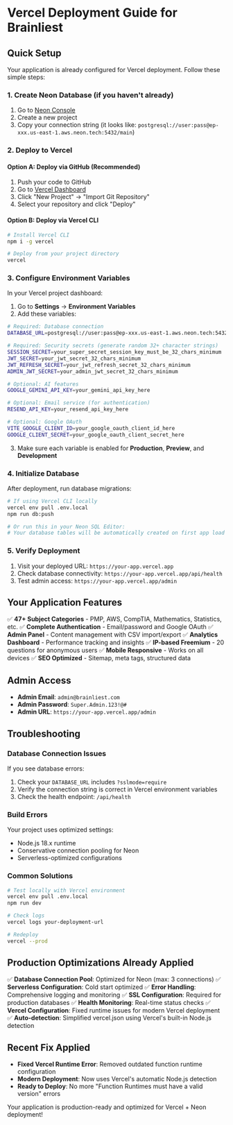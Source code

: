 # Vercel Deployment Guide for Brainliest

## Quick Setup

Your application is already configured for Vercel deployment. Follow these simple steps:

### 1. Create Neon Database (if you haven't already)

1. Go to [Neon Console](https://console.neon.tech/)
2. Create a new project
3. Copy your connection string (it looks like: `postgresql://user:pass@ep-xxx.us-east-1.aws.neon.tech:5432/main`)

### 2. Deploy to Vercel

#### Option A: Deploy via GitHub (Recommended)
1. Push your code to GitHub
2. Go to [Vercel Dashboard](https://vercel.com/dashboard)
3. Click "New Project" → "Import Git Repository"
4. Select your repository and click "Deploy"

#### Option B: Deploy via Vercel CLI
```bash
# Install Vercel CLI
npm i -g vercel

# Deploy from your project directory
vercel
```

### 3. Configure Environment Variables

In your Vercel project dashboard:

1. Go to **Settings** → **Environment Variables**
2. Add these variables:

```bash
# Required: Database connection
DATABASE_URL=postgresql://user:pass@ep-xxx.us-east-1.aws.neon.tech:5432/main?sslmode=require

# Required: Security secrets (generate random 32+ character strings)
SESSION_SECRET=your_super_secret_session_key_must_be_32_chars_minimum
JWT_SECRET=your_jwt_secret_32_chars_minimum
JWT_REFRESH_SECRET=your_jwt_refresh_secret_32_chars_minimum
ADMIN_JWT_SECRET=your_admin_jwt_secret_32_chars_minimum

# Optional: AI features
GOOGLE_GEMINI_API_KEY=your_gemini_api_key_here

# Optional: Email service (for authentication)
RESEND_API_KEY=your_resend_api_key_here

# Optional: Google OAuth
VITE_GOOGLE_CLIENT_ID=your_google_oauth_client_id_here
GOOGLE_CLIENT_SECRET=your_google_oauth_client_secret_here
```

3. Make sure each variable is enabled for **Production**, **Preview**, and **Development**

### 4. Initialize Database

After deployment, run database migrations:

```bash
# If using Vercel CLI locally
vercel env pull .env.local
npm run db:push

# Or run this in your Neon SQL Editor:
# Your database tables will be automatically created on first app load
```

### 5. Verify Deployment

1. Visit your deployed URL: `https://your-app.vercel.app`
2. Check database connectivity: `https://your-app.vercel.app/api/health`
3. Test admin access: `https://your-app.vercel.app/admin`

## Your Application Features

✅ **47+ Subject Categories** - PMP, AWS, CompTIA, Mathematics, Statistics, etc.
✅ **Complete Authentication** - Email/password and Google OAuth
✅ **Admin Panel** - Content management with CSV import/export
✅ **Analytics Dashboard** - Performance tracking and insights
✅ **IP-based Freemium** - 20 questions for anonymous users
✅ **Mobile Responsive** - Works on all devices
✅ **SEO Optimized** - Sitemap, meta tags, structured data

## Admin Access

- **Admin Email**: `admin@brainliest.com`
- **Admin Password**: `Super.Admin.123!@#`
- **Admin URL**: `https://your-app.vercel.app/admin`

## Troubleshooting

### Database Connection Issues
If you see database errors:

1. Check your `DATABASE_URL` includes `?sslmode=require`
2. Verify the connection string is correct in Vercel environment variables
3. Check the health endpoint: `/api/health`

### Build Errors
Your project uses optimized settings:
- Node.js 18.x runtime
- Conservative connection pooling for Neon
- Serverless-optimized configurations

### Common Solutions
```bash
# Test locally with Vercel environment
vercel env pull .env.local
npm run dev

# Check logs
vercel logs your-deployment-url

# Redeploy
vercel --prod
```

## Production Optimizations Already Applied

✅ **Database Connection Pool**: Optimized for Neon (max: 3 connections)
✅ **Serverless Configuration**: Cold start optimized
✅ **Error Handling**: Comprehensive logging and monitoring
✅ **SSL Configuration**: Required for production databases
✅ **Health Monitoring**: Real-time status checks
✅ **Vercel Configuration**: Fixed runtime issues for modern Vercel deployment
✅ **Auto-detection**: Simplified vercel.json using Vercel's built-in Node.js detection

## Recent Fix Applied
- **Fixed Vercel Runtime Error**: Removed outdated function runtime configuration
- **Modern Deployment**: Now uses Vercel's automatic Node.js detection
- **Ready to Deploy**: No more "Function Runtimes must have a valid version" errors

Your application is production-ready and optimized for Vercel + Neon deployment!